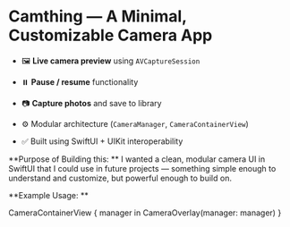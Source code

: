 # Camthing — A Minimal, Customizable Camera App


- 🖼️ **Live camera preview** using `AVCaptureSession`
- ⏸️ **Pause / resume** functionality
- 📷 **Capture photos** and save to library
- ⚙️ Modular architecture (`CameraManager`, `CameraContainerView`)

- ✅ Built using SwiftUI + UIKit interoperability

**Purpose of Building this: **
I wanted a clean, modular camera UI in SwiftUI that I could use in future projects — something simple enough to understand and customize, but powerful enough to build on.


**Example Usage: **

CameraContainerView { manager in
    CameraOverlay(manager: manager)
}
